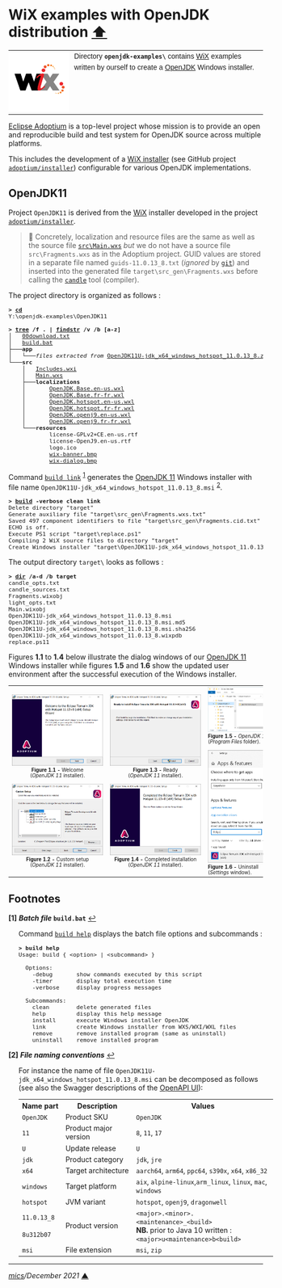 # <span id="top">WiX examples with OpenJDK distribution</span> <span style="size:30%;"><a href="../README.md">⬆</a></span>

<table style="font-family:Helvetica,Arial;font-size:14px;line-height:1.6;">
  <tr>
  <td style="border:0;padding:0 10px 0 0;min-width:120px;">
    <a href="https://wixtoolset.org/" rel="external"><img style="border:0;width:120px;" src="../images/wixtoolset.png" alt="WiX project" /></a>
  </td>
  <td style="border:0;padding:0;vertical-align:text-top;">
    Directory <strong><code>openjdk-examples\</code></strong> contains <a href="https://wixtoolset.org/" rel="external">WiX</a> examples written by ourself to create a <a href="https://www.scala-lang.org/">OpenJDK</a> Windows installer.
  </td>
  </tr>
</table>

[Eclipse Adoptium](https://projects.eclipse.org/projects/adoptium) is a top-level project whose mission is to provide an open and reproducible build and test system for OpenJDK source across multiple platforms.

This includes the development of a [WiX installer](https://github.com/adoptium/installer/tree/master/wix) (see GitHub project [`adoptium/installer`][adoptium_installer]) configurable for various OpenJDK implementations.

## <span id="openjdk11">OpenJDK11</span>

Project `OpenJDK11` is derived from the [WiX][wix_toolset] installer developed in the project [`adoptium/installer`][adoptium_installer].

> **:mag_right:**  Concretely, localization and resource files are the same as well as the source file [`src\Main.wxs`](./OpenJDK11/src/Main.wxs) *but* we do not have a source file `src\Fragments.wxs` as in the Adoptium project. GUID values are stored in a separate file named `guids-11.0.13_8.txt` (*ignored* by [`git`][git_cmd]) and inserted into the generated file `target\src_gen\Fragments.wxs` before calling the [`candle`][wix_candle] tool (compiler).

The project directory is organized as follows :
<pre style="font-size:80%;">
<b>&gt; <a href="https://docs.microsoft.com/en-us/windows-server/administration/windows-commands/cd">cd</a></b>
Y:\openjdk-examples\OpenJDK11
&nbsp;
<b>&gt; <a href="https://docs.microsoft.com/en-us/windows-server/administration/windows-commands/tree">tree</a> /f . | <a href="https://docs.microsoft.com/en-us/windows-server/administration/windows-commands/findstr">findstr</a> /v /b [a-z]</b>
│   <a href="./OpenJDK11/00download.txt">00download.txt</a>
│   <a href="./OpenJDK11/build.bat">build.bat</a>
├───<b>app</b>
│   └───<i>files extracted from</i> <a href="https://adoptium.net/archive.html?variant=openjdk11&jvmVariant=hotspot">OpenJDK11U-jdk_x64_windows_hotspot_11.0.13_8.zip</a>
└───<b>src</b>
    │   <a href="./OpenJDK11/src/Includes.wxi">Includes.wxi</a>
    │   <a href="./OpenJDK11/src/Main.wxs">Main.wxs</a>
    ├───<b>localizations</b>
    │       <a href="./OpenJDK11/src/localizations/OpenJDK.Base.en-us.wxl">OpenJDK.Base.en-us.wxl</a>
    │       <a href="./OpenJDK11/src/localizations/OpenJDK.Base.fr-fr.wxl">OpenJDK.Base.fr-fr.wxl</a>
    │       <a href="./OpenJDK11/src/localizations/OpenJDK.hotspot.en-us.wxl">OpenJDK.hotspot.en-us.wxl</a>
    │       <a href="./OpenJDK11/src/localizations/OpenJDK.hotspot.fr-fr.wxl">OpenJDK.hotspot.fr-fr.wxl</a>
    │       <a href="./OpenJDK11/src/localizations/OpenJDK.openj9.en-us.wxl">OpenJDK.openj9.en-us.wxl</a>
    │       <a href="./OpenJDK11/src/localizations/OpenJDK.openj9.fr-fr.wxl">OpenJDK.openj9.fr-fr.wxl</a>
    └───<b>resources</b>
            license-GPLv2+CE.en-us.rtf
            license-OpenJ9.en-us.rtf
            logo.ico
            <a href="./OpenJDK11/src/resources/wix-banner.bmp">wix-banner.bmp</a>
            <a href="./OpenJDK11/src/resources/wix-dialog.bmp">wix-dialog.bmp</a>
</pre>

Command [`build link`](./OpenJDK11/build.bat) <sup id="anchor_01">[1](#footnote_01)</sup> generates the [OpenJDK 11][adoptium_openjdk11] Windows installer with file name `OpenJDK11U-jdk_x64_windows_hotspot_11.0.13_8.msi` <sup id="anchor_02">[2](#footnote_02)</sup>.

<pre style="font-size:80%;">
<b>&gt; <a href="./OpenJDK11/build.bat">build</a> -verbose clean link</b>
Delete directory "target"
Generate auxiliary file "target\src_gen\Fragments.wxs.txt"
Saved 497 component identifiers to file "target\src_gen\Fragments.cid.txt"
ECHO is off.
Execute PS1 script "target\replace.ps1"
Compiling 2 WiX source files to directory "target"
Create Windows installer "target\OpenJDK11U-jdk_x64_windows_hotspot_11.0.13_8.msi"
</pre>

The output directory `target\` looks as follows :

<pre style="font-size:80%;">
<b>&gt; <a href="https://docs.microsoft.com/en-us/windows-server/administration/windows-commands/dir">dir</a> /a-d /b target</b>
candle_opts.txt
candle_sources.txt
Fragments.wixobj
light_opts.txt
Main.wixobj
OpenJDK11U-jdk_x64_windows_hotspot_11.0.13_8.msi
OpenJDK11U-jdk_x64_windows_hotspot_11.0.13_8.msi.md5
OpenJDK11U-jdk_x64_windows_hotspot_11.0.13_8.msi.sha256
OpenJDK11U-jdk_x64_windows_hotspot_11.0.13_8.wixpdb
replace.ps11
</pre>

Figures **1.1** to **1.4** below illustrate the dialog windows of our [OpenJDK 11][adoptium_openjdk11] Windows installer while figures **1.5** and **1.6** show the updated user environment after the successful execution of the Windows installer.

<table>
<tr>
<td style="text-align:center;">
  <a href="images/Temurin_OpenJDK11_Welcome.png"><img style="max-width:180px;" src="images/Temurin_OpenJDK11_Welcome.png" /></a>
  <div style="font-size:70%;">
  <b>Figure 1.1 -</b> Welcome<br>(<i>OpenJDK 11</i> installer).<br/>&nbsp;
  </div>
  <a href="images/Temurin_OpenJDK11_CustomSetup.png"><img style="max-width:180px;" src="images/Temurin_OpenJDK11_CustomSetup.png" /></a>
  <div style="font-size:70%;">
  <b>Figure 1.2 -</b> Custom setup<br>(<i>OpenJDK 11</i> installer).
  </div>
</td>
<td style="text-align:center;">
  <a href="images/Temurin_OpenJDK11_Ready.png"><img style="max-width:180px;" src="images/Temurin_OpenJDK11_Ready.png" /></a>
  <div style="font-size:70%;"><b>Figure 1.3 -</b> Ready<br>(<i>OpenJDK 11</i> installer).<br/>&nbsp;
  </div>
  <a href="images/Temurin_OpenJDK11_Completed.png"><img style="max-width:180px;" src="images/Temurin_OpenJDK11_Completed.png" /></a>
  <div style="font-size:70%;">
  <b>Figure 1.4 -</b> Completed installation<br/>(<i>OpenJDK 11</i> installer).
  </div>
</td>
<td>
  <a href="images/Temurin_OpenJDK11_ProgFiles.png"><img style="max-width:180px;" src="images/Temurin_OpenJDK11_ProgFiles.png" /></a>
  <div style="font-size:70%;">
  <b>Figure 1.5 -</b> <i>OpenJDK 11</i> directory<br/>(<i>Program&nbsp;Files</i> folder).<br/>&nbsp;
  </div>
  <a href="images/Temurin_OpenJDK11_Uninstall.png"><img style="max-width:180px;" src="images/Temurin_OpenJDK11_Uninstall.png" /></a>
  <div style="font-size:70%;">
  <b>Figure 1.6 -</b> Uninstall<br/>(<i>Settings</i> window).
  </div>
</td>
</tr>
</table>

## <span id="footnotes">Footnotes</span>

<b name="footnote_01">[1]</b> ***Batch file* `build.bat`** [↩](#anchor_01)

<p style="margin:0 0 1em 20px;">
Command <a href="./OpenJDK11/build.bat"><code>build help</code></a> displays the batch file options and subcommands :
</p>

<pre style="margin:0 0 1em 20px;font-size:80%;">
<b>&gt; build help</b>
Usage: build { &lt;option&gt; | &lt;subcommand&gt; }
&nbsp;
  Options:
    -debug       show commands executed by this script
    -timer       display total execution time
    -verbose     display progress messages
&nbsp;
  Subcommands:
    clean        delete generated files
    help         display this help message
    install      execute Windows installer OpenJDK
    link         create Windows installer from WXS/WXI/WXL files
    remove       remove installed program (same as uninstall)
    uninstall    remove installed program
</pre>

<b name="footnote_02">[2]</b> ***File naming conventions*** [↩](#anchor_02)

<p style="margin:0 0 1em 20px;">
For instance the name of file <code>OpenJDK11U-jdk_x64_windows_hotspot_11.0.13_8.msi</code> can be decomposed as follows (see also the Swagger descriptions of the <a href="https://api.adoptium.net/q/swagger-ui/#/Installer">OpenAPI UI</a>):
</p>
<table style="margin:0 0 1em 20px;">
<tr>
   <th>Name&nbsp;part</th>
   <th>Description</th>
   <th>Values</th>
</tr>
<tr>
  <td><code>OpenJDK</code></td>
  <td>Product SKU</td>
  <td><code>OpenJDK</code></td>
</tr>
<tr>
  <td><code>11</code></td>
  <td>Product major version</td>
  <td><code>8</code>, <code>11</code>, <code>17</code></td>
</tr>
<tr>
  <td><code>U</code></td>
  <td>Update release</td>
  <td><code>U</code></td>
</tr>
<tr>
  <td><code>jdk</code></td>
  <td>Product category</td>
  <td><code>jdk</code>, <code>jre</code></td>
</tr>
<tr>
  <td><code>x64</code></td>
  <td>Target architecture</td>
  <td><code>aarch64</code>, <code>arm64</code>, <code>ppc64</code>, <code>s390x</code>, <code>x64</code>, <code>x86_32</code></td>
</tr>
<tr>
  <td><code>windows</code></td>
  <td>Target platform</td>
  <td><code>aix</code>, <code>alpine-linux</code>,<code>arm_linux</code>, <code>linux</code>, <code>mac</code>, <code>windows</code></td>
</tr>
<tr>
  <td><code>hotspot</code></td>
  <td>JVM variant</td>
  <td><code>hotspot</code>, <code>openj9</code>, <code>dragonwell</code></td>
</tr>
<tr>
  <td><code>11.0.13_8</code><br/>&nbsp;<br/><code>8u312b07</code></td>
  <td>Product&nbsp;version</td>
  <td><code>&lt;major&gt;.&lt;minor&gt;.&lt;maintenance&gt;_&lt;build&gt;</code><br/><b>NB.</b> prior to Java 10 written :<br/><code>&lt;major&gt;u&lt;maintenance&gt;b&lt;build&gt;</code></td>
</tr>
<tr>
  <td><code>msi</code></td>
  <td>File extension</td>
  <td><code>msi</code>, <code>zip</code></td>
</tr>
</table>

***

*[mics](https://lampwww.epfl.ch/~michelou/)/December 2021* [**&#9650;**](#top)
<span id="bottom">&nbsp;</span>

<!-- link refs -->

[adoptium_installer]: https://github.com/adoptium/installer
[adoptium_openjdk11]: https://adoptium.net/?variant=openjdk11&jvmVariant=hotspot
[git_cmd]: https://docs.gitlab.com/ee/gitlab-basics/start-using-git.html
[wix_candle]: https://wixtoolset.org/documentation/manual/v3/overview/candle.html
[wix_component]: https://wixtoolset.org/documentation/manual/v3/xsd/wix/component.html
[wix_heat]: https://wixtoolset.org/documentation/manual/v3/overview/heat.html
[wix_light]: https://wixtoolset.org/documentation/manual/v3/overview/light.html
[wix_toolset]: https://wixtoolset.org/
